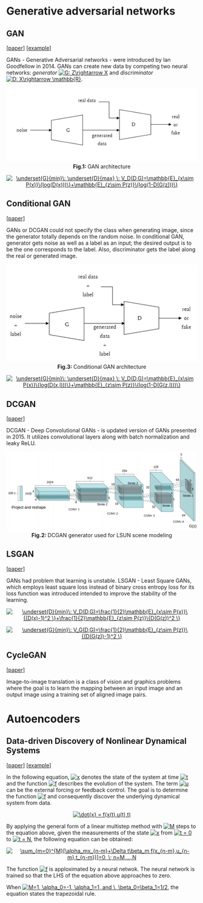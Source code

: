 # Generative adversarial networks
## GAN
[[paper]](https://arxiv.org/pdf/1406.2661.pdf) [[example]](/examples/unsupervised_learning/mnist)

GANs - Generative Adversarial networks - were introduced by Ian Goodfellow in 2014. GANs can create new data by competing two neural networks: *generator* <a href="https://www.codecogs.com/eqnedit.php?latex=G:&space;Z\rightarrow&space;X" target="_blank"><img src="https://latex.codecogs.com/gif.latex?G:&space;Z\rightarrow&space;X" title="G: Z\rightarrow X" /></a> and *discriminator* <a href="https://www.codecogs.com/eqnedit.php?latex=D:&space;X\rightarrow&space;\mathbb{R}" target="_blank"><img src="https://latex.codecogs.com/gif.latex?D:&space;X\rightarrow&space;\mathbb{R}" title="D: X\rightarrow \mathbb{R}" /></a>. 

<p align="center">
  <img src="/assets/gan_diagram.PNG"/>
  <br>
  <b> Fig.1: </b> GAN architecture
</p>

<p align="center">
<a href="https://www.codecogs.com/eqnedit.php?latex=\underset{G}{min}\:&space;\underset{D}{max}&space;\:&space;V_D(D,G)=\mathbb{E}_{x\sim&space;P(x)}\{log(D(x)))\}&plus;\mathbb{E}_{z\sim&space;P(z)}\{log(1-D(G(z)))\}" target="_blank"><img src="https://latex.codecogs.com/gif.latex?\underset{G}{min}\:&space;\underset{D}{max}&space;\:&space;V_D(D,G)=\mathbb{E}_{x\sim&space;P(x)}\{log(D(x)))\}&plus;\mathbb{E}_{z\sim&space;P(z)}\{log(1-D(G(z)))\}" title="\underset{G}{min}\: \underset{D}{max} \: V_D(D,G)=\mathbb{E}_{x\sim P(x)}\{log(D(x)))\}+\mathbb{E}_{z\sim P(z)}\{log(1-D(G(z)))\}" /></a>
</p>

## Conditional GAN
[[paper]](https://arxiv.org/pdf/1411.1784)

GANs or DCGAN could not specify the class when generating image, since the generator totally depends on the random noise. In conditional GAN, generator gets noise as well as a label as an input; the desired output is to be the one corresponds to the label.  Also, discriminator gets the label along the real or generated image.

<p align="center">
  <img src="/assets/conditional_gan.PNG"/>
  <br>
  <b> Fig.3: </b> Conditional GAN architecture
</p>

<p align="center">
<a href="https://www.codecogs.com/eqnedit.php?latex=\underset{G}{min}\:&space;\underset{D}{max}&space;\:&space;V_D(D,G)=\mathbb{E}_{x\sim&space;P(x)}\{log(D(x,l)))\}&plus;\mathbb{E}_{z\sim&space;P(z)}\{log(1-D(G(z,l)))\}" target="_blank"><img src="https://latex.codecogs.com/gif.latex?\underset{G}{min}\:&space;\underset{D}{max}&space;\:&space;V_D(D,G)=\mathbb{E}_{x\sim&space;P(x)}\{log(D(x,l)))\}&plus;\mathbb{E}_{z\sim&space;P(z)}\{log(1-D(G(z,l)))\}" title="\underset{G}{min}\: \underset{D}{max} \: V_D(D,G)=\mathbb{E}_{x\sim P(x)}\{log(D(x,l)))\}+\mathbb{E}_{z\sim P(z)}\{log(1-D(G(z,l)))\}" /></a>
</p>

## DCGAN
[[paper]](https://arxiv.org/pdf/1511.06434.pdf)

DCGAN - Deep Convolutional GANs - is updated version of GANs presented in 2015. It utilizes convolutional layers along with batch normalization and leaky ReLU.

<p align="center">
  <img src="/assets/DCGAN.png"/ width=600>
  <br>
  <b> Fig.2: </b> DCGAN generator used for LSUN scene modeling
</p>

## LSGAN
[[paper]](https://arxiv.org/pdf/1611.04076.pdf)

GANs had problem that learning is unstable. LSGAN - Least Square GANs, which employs least square loss instead of binary cross entropy loss for its loss function was introduced intended to improve the stability of the learning. 

<p align="center">
  <a href="https://www.codecogs.com/eqnedit.php?latex=\underset{D}{min}\:&space;V_D(D,G)=\frac{1}{2}\mathbb{E}_{x\sim&space;P(x)}\{(D(x)-1)^2&space;\}&plus;\frac{1}{2}\mathbb{E}_{z\sim&space;P(z)}\{D(G(z))^2&space;\}" target="_blank"><img src="https://latex.codecogs.com/gif.latex?\underset{D}{min}\:&space;V_D(D,G)=\frac{1}{2}\mathbb{E}_{x\sim&space;P(x)}\{(D(x)-1)^2&space;\}&plus;\frac{1}{2}\mathbb{E}_{z\sim&space;P(z)}\{D(G(z))^2&space;\}" title="\underset{D}{min}\: V_D(D,G)=\frac{1}{2}\mathbb{E}_{x\sim P(x)}\{(D(x)-1)^2 \}+\frac{1}{2}\mathbb{E}_{z\sim P(z)}\{D(G(z))^2 \}" /></a>
</p>

<p align="center">
<a href="https://www.codecogs.com/eqnedit.php?latex=\underset{G}{min}\:&space;V_G(D,G)=\frac{1}{2}\mathbb{E}_{z\sim&space;P(z)}\{(D(G(z))-1)^2&space;\}" target="_blank"><img src="https://latex.codecogs.com/gif.latex?\underset{G}{min}\:&space;V_G(D,G)=\frac{1}{2}\mathbb{E}_{z\sim&space;P(z)}\{(D(G(z))-1)^2&space;\}" title="\underset{G}{min}\: V_G(D,G)=\frac{1}{2}\mathbb{E}_{z\sim P(z)}\{(D(G(z))-1)^2 \}" /></a>
</p>

## CycleGAN
[[paper]](https://arxiv.org/pdf/1703.10593.pdf)

Image-to-image translation is a class of vision and graphics problems where the goal is to learn the mapping between an input image and an output image using a training set of aligned image pairs.

# Autoencoders
## Data-driven Discovery of Nonlinear Dynamical Systems

[[paper]](https://arxiv.org/pdf/1801.01236.pdf) [[example]](examples/unsupervised_learning/lorenz_system)

In the following equation, <a href="https://www.codecogs.com/eqnedit.php?latex=x" target="_blank"><img src="https://latex.codecogs.com/gif.latex?x" title="x" /></a> denotes the state of the system at time <a href="https://www.codecogs.com/eqnedit.php?latex=t" target="_blank"><img src="https://latex.codecogs.com/gif.latex?t" title="t" /></a> and the function <a href="https://www.codecogs.com/eqnedit.php?latex=f" target="_blank"><img src="https://latex.codecogs.com/gif.latex?f" title="f" /></a> describes the evolution of the system. The term <a href="https://www.codecogs.com/eqnedit.php?latex=u" target="_blank"><img src="https://latex.codecogs.com/gif.latex?u" title="u" /></a> can be the external forcing or feedback control. The goal is to determine the function <a href="https://www.codecogs.com/eqnedit.php?latex=f" target="_blank"><img src="https://latex.codecogs.com/gif.latex?f" title="f" /></a> and consequently discover the underlying dynamical system from data.  
<p align="center">
<a href="https://www.codecogs.com/eqnedit.php?latex=\dot{x}&space;=&space;f(x(t),u(t),t)" target="_blank"><img src="https://latex.codecogs.com/gif.latex?\dot{x}&space;=&space;f(x(t),u(t),t)" title="\dot{x} = f(x(t),u(t),t)" /></a>
</p>

By applying the general form of a linear multistep method with <a href="https://www.codecogs.com/eqnedit.php?latex=M" target="_blank"><img src="https://latex.codecogs.com/gif.latex?M" title="M" /></a> steps to the equation above, given the measurements of the state <a href="https://www.codecogs.com/eqnedit.php?latex=x" target="_blank"><img src="https://latex.codecogs.com/gif.latex?x" title="x" /></a> from <a href="https://www.codecogs.com/eqnedit.php?latex=t&space;=&space;0" target="_blank"><img src="https://latex.codecogs.com/gif.latex?t&space;=&space;0" title="t = 0" /></a> to <a href="https://www.codecogs.com/eqnedit.php?latex=t&space;=&space;N" target="_blank"><img src="https://latex.codecogs.com/gif.latex?t&space;=&space;N" title="t = N" /></a>, the following equation can be obtained:

<p align="center">
<a href="https://www.codecogs.com/eqnedit.php?latex=\sum_{m=0}^{M}[\alpha_mx_{n-m}&plus;\Delta&space;t\beta_m&space;f(x_{n-m},u_{n-m},t_{n-m})]=0,&space;\;&space;n=M,...,N" target="_blank"><img src="https://latex.codecogs.com/gif.latex?\sum_{m=0}^{M}[\alpha_mx_{n-m}&plus;\Delta&space;t\beta_m&space;f(x_{n-m},u_{n-m},t_{n-m})]=0,&space;\;&space;n=M,...,N" title="\sum_{m=0}^{M}[\alpha_mx_{n-m}+\Delta t\beta_m f(x_{n-m},u_{n-m},t_{n-m})]=0, \; n=M,...,N" /></a>
</p>

The function <a href="https://www.codecogs.com/eqnedit.php?latex=f" target="_blank"><img src="https://latex.codecogs.com/gif.latex?f" title="f" /></a> is apploximated by a neural netwok. The neural network is trained so that the LHS of the equation above approaches to zero.

When <a href="https://www.codecogs.com/eqnedit.php?latex=M=1,&space;\alpha_0=-1,&space;\alpha_1=1,&space;and&space;\,&space;\beta_0=\beta_1=1/2" target="_blank"><img src="https://latex.codecogs.com/gif.latex?M=1,&space;\alpha_0=-1,&space;\alpha_1=1,&space;and&space;\,&space;\beta_0=\beta_1=1/2" title="M=1, \alpha_0=-1, \alpha_1=1, and \, \beta_0=\beta_1=1/2" /></a>, the equation states the trapezoidal rule.
